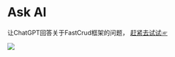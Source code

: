 # Ask AI

让ChatGPT回答关于FastCrud框架的问题， [赶紧去试试☞](https://ai.handsfree.work/#/chat?productKey=Repo_GPT35)

![](/images/ask-ai.png)

